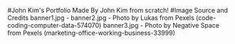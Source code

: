 #John Kim's Portfolio
Made By John Kim from scratch!
#Image Source and Credits
banner1.jpg - 
banner2.jpg - Photo by Lukas from Pexels (code-coding-computer-data-574070)
banner3.jpg - Photo by Negative Space from Pexels (marketing-office-working-business-33999)